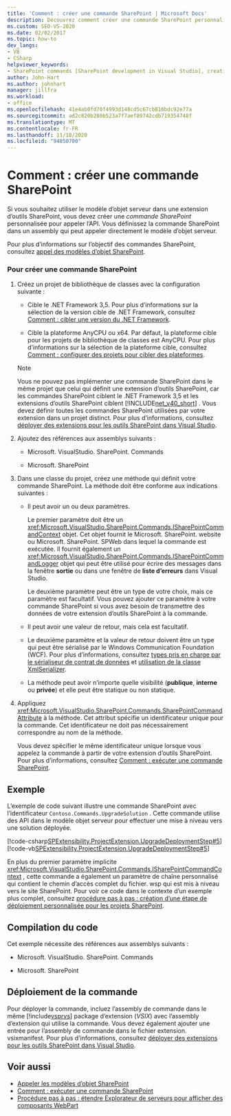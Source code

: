 ```yaml
---
title: 'Comment : créer une commande SharePoint | Microsoft Docs'
description: Découvrez comment créer une commande SharePoint personnalisée pour appeler l’API du modèle d’objet serveur dans une extension d’outils SharePoint.
ms.custom: SEO-VS-2020
ms.date: 02/02/2017
ms.topic: how-to
dev_langs:
- VB
- CSharp
helpviewer_keywords:
- SharePoint commands [SharePoint development in Visual Studio], creating
author: John-Hart
ms.author: johnhart
manager: jillfra
ms.workload:
- office
ms.openlocfilehash: 41e4ab0fd70f4993d148cd5c67cb816bdc92e77a
ms.sourcegitcommit: ad2c820b280b523a7f7aef89742cdb719354748f
ms.translationtype: MT
ms.contentlocale: fr-FR
ms.lasthandoff: 11/18/2020
ms.locfileid: "94850700"
---
```

# <a name="how-to-create-a-sharepoint-command"></a>Comment : créer une commande SharePoint
  Si vous souhaitez utiliser le modèle d’objet serveur dans une extension d’outils SharePoint, vous devez créer une *commande SharePoint* personnalisée pour appeler l’API. Vous définissez la commande SharePoint dans un assembly qui peut appeler directement le modèle d’objet serveur.

 Pour plus d’informations sur l’objectif des commandes SharePoint, consultez [appel des modèles d’objet SharePoint](../sharepoint/calling-into-the-sharepoint-object-models.md).

### <a name="to-create-a-sharepoint-command"></a>Pour créer une commande SharePoint

1. Créez un projet de bibliothèque de classes avec la configuration suivante :

    - Cible le .NET Framework 3,5. Pour plus d’informations sur la sélection de la version cible de .NET Framework, consultez [Comment : cibler une version du .NET Framework](../ide/visual-studio-multi-targeting-overview.md).

    - Cible la plateforme AnyCPU ou x64. Par défaut, la plateforme cible pour les projets de bibliothèque de classes est AnyCPU. Pour plus d’informations sur la sélection de la plateforme cible, consultez [Comment : configurer des projets pour cibler des plateformes](../ide/how-to-configure-projects-to-target-platforms.md).

    > [!NOTE]
    > Vous ne pouvez pas implémenter une commande SharePoint dans le même projet que celui qui définit une extension d’outils SharePoint, car les commandes SharePoint ciblent le .NET Framework 3,5 et les extensions d’outils SharePoint ciblent [!INCLUDE[net_v40_short](../sharepoint/includes/net-v40-short-md.md)] . Vous devez définir toutes les commandes SharePoint utilisées par votre extension dans un projet distinct. Pour plus d’informations, consultez [déployer des extensions pour les outils SharePoint dans Visual Studio](../sharepoint/deploying-extensions-for-the-sharepoint-tools-in-visual-studio.md).

2. Ajoutez des références aux assemblys suivants :

    - Microsoft. VisualStudio. SharePoint. Commands

    - Microsoft. SharePoint

3. Dans une classe du projet, créez une méthode qui définit votre commande SharePoint. La méthode doit être conforme aux indications suivantes :

    - Il peut avoir un ou deux paramètres.

         Le premier paramètre doit être un <xref:Microsoft.VisualStudio.SharePoint.Commands.ISharePointCommandContext> objet. Cet objet fournit le Microsoft. SharePoint. website ou Microsoft. SharePoint. SPWeb dans lequel la commande est exécutée. Il fournit également un <xref:Microsoft.VisualStudio.SharePoint.Commands.ISharePointCommandLogger> objet qui peut être utilisé pour écrire des messages dans la fenêtre **sortie** ou dans une fenêtre de **liste d’erreurs** dans Visual Studio.

         Le deuxième paramètre peut être un type de votre choix, mais ce paramètre est facultatif. Vous pouvez ajouter ce paramètre à votre commande SharePoint si vous avez besoin de transmettre des données de votre extension d’outils SharePoint à la commande.

    - Il peut avoir une valeur de retour, mais cela est facultatif.

    - Le deuxième paramètre et la valeur de retour doivent être un type qui peut être sérialisé par le Windows Communication Foundation (WCF). Pour plus d’informations, consultez [types pris en charge par le sérialiseur de contrat de données](/dotnet/framework/wcf/feature-details/types-supported-by-the-data-contract-serializer) et [utilisation de la classe XmlSerializer](/dotnet/framework/wcf/feature-details/using-the-xmlserializer-class).

    - La méthode peut avoir n’importe quelle visibilité (**publique**, **interne** ou **privée**) et elle peut être statique ou non statique.

4. Appliquez <xref:Microsoft.VisualStudio.SharePoint.Commands.SharePointCommandAttribute> à la méthode. Cet attribut spécifie un identificateur unique pour la commande. Cet identificateur ne doit pas nécessairement correspondre au nom de la méthode.

     Vous devez spécifier le même identificateur unique lorsque vous appelez la commande à partir de votre extension d’outils SharePoint. Pour plus d’informations, consultez [Comment : exécuter une commande SharePoint](../sharepoint/how-to-execute-a-sharepoint-command.md).

## <a name="example"></a>Exemple
 L’exemple de code suivant illustre une commande SharePoint avec l’identificateur `Contoso.Commands.UpgradeSolution` . Cette commande utilise des API dans le modèle objet serveur pour effectuer une mise à niveau vers une solution déployée.

 [!code-csharp[SPExtensibility.ProjectExtension.UpgradeDeploymentStep#5](../sharepoint/codesnippet/CSharp/UpgradeDeploymentStep/SharePointCommands/Commands.cs#5)]
 [!code-vb[SPExtensibility.ProjectExtension.UpgradeDeploymentStep#5](../sharepoint/codesnippet/VisualBasic/upgradedeploymentstep/sharepointcommands/commands.vb#5)]

 En plus du premier paramètre implicite <xref:Microsoft.VisualStudio.SharePoint.Commands.ISharePointCommandContext> , cette commande a également un paramètre de chaîne personnalisé qui contient le chemin d’accès complet du fichier. wsp qui est mis à niveau vers le site SharePoint. Pour voir ce code dans le contexte d’un exemple plus complet, consultez [procédure pas à pas : création d’une étape de déploiement personnalisée pour les projets SharePoint](../sharepoint/walkthrough-creating-a-custom-deployment-step-for-sharepoint-projects.md).

## <a name="compiling-the-code"></a>Compilation du code
 Cet exemple nécessite des références aux assemblys suivants :

- Microsoft. VisualStudio. SharePoint. Commands

- Microsoft. SharePoint

## <a name="deploying-the-command"></a>Déploiement de la commande
 Pour déployer la commande, incluez l’assembly de commande dans le même [!include[vsprvs](../sharepoint/includes/vsprvs-md.md)] package d’extension (*VSIX*) avec l’assembly d’extension qui utilise la commande. Vous devez également ajouter une entrée pour l’assembly de commande dans le fichier extension. vsixmanifest. Pour plus d’informations, consultez [déployer des extensions pour les outils SharePoint dans Visual Studio](../sharepoint/deploying-extensions-for-the-sharepoint-tools-in-visual-studio.md).

## <a name="see-also"></a>Voir aussi
- [Appeler les modèles d’objet SharePoint](../sharepoint/calling-into-the-sharepoint-object-models.md)
- [Comment : exécuter une commande SharePoint](../sharepoint/how-to-execute-a-sharepoint-command.md)
- [Procédure pas à pas : étendre Explorateur de serveurs pour afficher des composants WebPart](../sharepoint/walkthrough-extending-server-explorer-to-display-web-parts.md)
